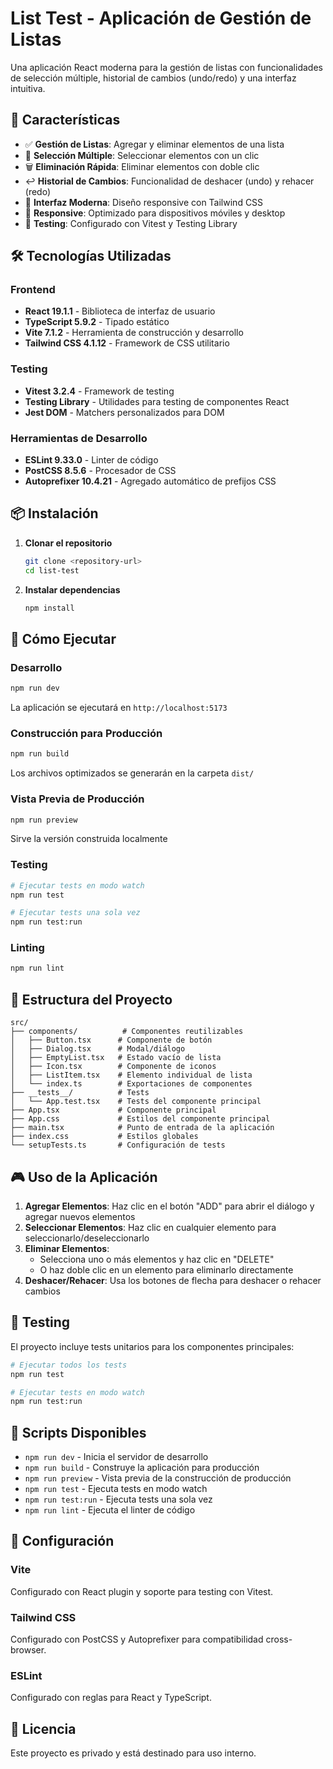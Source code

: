 # List Test - Aplicación de Gestión de Listas

Una aplicación React moderna para la gestión de listas con funcionalidades de selección múltiple, historial de cambios (undo/redo) y una interfaz intuitiva.

## 🚀 Características

- ✅ **Gestión de Listas**: Agregar y eliminar elementos de una lista
- 🎯 **Selección Múltiple**: Seleccionar elementos con un clic
- 🗑️ **Eliminación Rápida**: Eliminar elementos con doble clic
- ↩️ **Historial de Cambios**: Funcionalidad de deshacer (undo) y rehacer (redo)
- 🎨 **Interfaz Moderna**: Diseño responsive con Tailwind CSS
- 📱 **Responsive**: Optimizado para dispositivos móviles y desktop
- 🧪 **Testing**: Configurado con Vitest y Testing Library

## 🛠️ Tecnologías Utilizadas

### Frontend

- **React 19.1.1** - Biblioteca de interfaz de usuario
- **TypeScript 5.9.2** - Tipado estático
- **Vite 7.1.2** - Herramienta de construcción y desarrollo
- **Tailwind CSS 4.1.12** - Framework de CSS utilitario

### Testing

- **Vitest 3.2.4** - Framework de testing
- **Testing Library** - Utilidades para testing de componentes React
- **Jest DOM** - Matchers personalizados para DOM

### Herramientas de Desarrollo

- **ESLint 9.33.0** - Linter de código
- **PostCSS 8.5.6** - Procesador de CSS
- **Autoprefixer 10.4.21** - Agregado automático de prefijos CSS

## 📦 Instalación

1. **Clonar el repositorio**

   ```bash
   git clone <repository-url>
   cd list-test
   ```

2. **Instalar dependencias**
   ```bash
   npm install
   ```

## 🚀 Cómo Ejecutar

### Desarrollo

```bash
npm run dev
```

La aplicación se ejecutará en `http://localhost:5173`

### Construcción para Producción

```bash
npm run build
```

Los archivos optimizados se generarán en la carpeta `dist/`

### Vista Previa de Producción

```bash
npm run preview
```

Sirve la versión construida localmente

### Testing

```bash
# Ejecutar tests en modo watch
npm run test

# Ejecutar tests una sola vez
npm run test:run
```

### Linting

```bash
npm run lint
```

## 📁 Estructura del Proyecto

```
src/
├── components/          # Componentes reutilizables
│   ├── Button.tsx      # Componente de botón
│   ├── Dialog.tsx      # Modal/diálogo
│   ├── EmptyList.tsx   # Estado vacío de lista
│   ├── Icon.tsx        # Componente de iconos
│   ├── ListItem.tsx    # Elemento individual de lista
│   └── index.ts        # Exportaciones de componentes
├── __tests__/          # Tests
│   └── App.test.tsx    # Tests del componente principal
├── App.tsx             # Componente principal
├── App.css             # Estilos del componente principal
├── main.tsx            # Punto de entrada de la aplicación
├── index.css           # Estilos globales
└── setupTests.ts       # Configuración de tests
```

## 🎮 Uso de la Aplicación

1. **Agregar Elementos**: Haz clic en el botón "ADD" para abrir el diálogo y agregar nuevos elementos
2. **Seleccionar Elementos**: Haz clic en cualquier elemento para seleccionarlo/deseleccionarlo
3. **Eliminar Elementos**:
   - Selecciona uno o más elementos y haz clic en "DELETE"
   - O haz doble clic en un elemento para eliminarlo directamente
4. **Deshacer/Rehacer**: Usa los botones de flecha para deshacer o rehacer cambios

## 🧪 Testing

El proyecto incluye tests unitarios para los componentes principales:

```bash
# Ejecutar todos los tests
npm run test

# Ejecutar tests en modo watch
npm run test:run
```

## 📝 Scripts Disponibles

- `npm run dev` - Inicia el servidor de desarrollo
- `npm run build` - Construye la aplicación para producción
- `npm run preview` - Vista previa de la construcción de producción
- `npm run test` - Ejecuta tests en modo watch
- `npm run test:run` - Ejecuta tests una sola vez
- `npm run lint` - Ejecuta el linter de código

## 🔧 Configuración

### Vite

Configurado con React plugin y soporte para testing con Vitest.

### Tailwind CSS

Configurado con PostCSS y Autoprefixer para compatibilidad cross-browser.

### ESLint

Configurado con reglas para React y TypeScript.

## 📄 Licencia

Este proyecto es privado y está destinado para uso interno.
